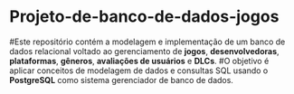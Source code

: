# Projeto-de-banco-de-dados-jogos

#Este repositório contém a modelagem e implementação de um banco de dados relacional voltado ao gerenciamento de **jogos**, **desenvolvedoras**, **plataformas**, **gêneros**, **avaliações de usuários** e **DLCs**. 
#O objetivo é aplicar conceitos de modelagem de dados e consultas SQL usando o **PostgreSQL** como sistema gerenciador de banco de dados.
